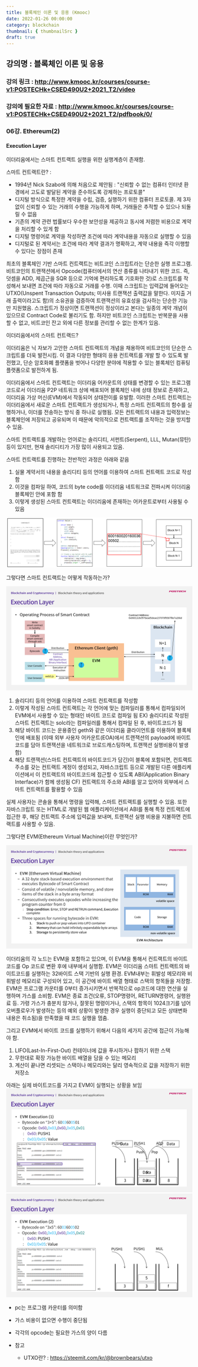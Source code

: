 ```yaml
---
title: 블록체인 이론 및 응용 (Kmooc)
date: 2022-01-26 00:00:00
category: blockchain
thumbnail: { thumbnailSrc }
draft: true
---
```


## 강의명 : 블록체인 이론 및 응용
### 강의 링크 : http://www.kmooc.kr/courses/course-v1:POSTECHk+CSED490U2+2021_T2/video
### 강의에 필요한 자료 : http://www.kmooc.kr/courses/course-v1:POSTECHk+CSED490U2+2021_T2/pdfbook/0/

### 06강. Ethereum(2)

#### Execution Layer
이더리움에서는 스마트 컨트랙트 실행을 위한 실행계층이 존재함.

스마트 컨트랙트란? :
* 1994년 Nick Szabo에 의해 처음으로 제안됨 : "신뢰할 수 없는 컴퓨터 인터넷 환경에서 고도로 발달된 계약을 준수하도록 강제하는 프로토콜"
* 디지털 방식으로 특정한 계약을 수립, 검증, 실행하기 위한 컴퓨터 프로토콜. 제 3자 없이 신뢰할 수 있는 거래의 수행을 가능하게 하며, 거래들은 추적할 수 있으나 되돌릴 수 없음
* 기존의 계약 관련 법률보다 우수한 보안성을 제공하고 동시에 저렴한 비용으로 계약을 처리할 수 있게 함
* 디지털 명령어로 계약을 작성하면 조건에 따라 계약내용을 자동으로 실행할 수 있음
* 디지털로 된 계약서는 조건에 따라 계약 결과가 명확하고, 계약 내용을 즉각 이행할 수 있다는 장점이 존재

최초의 블록체인 기반 스마트 컨트랙트는 비트코인 스크립트라는 단순한 실행 프로그램. 비트코인의 트랜잭션에서 Opcode(컴퓨터에서의 연산 종류를 나타내기 위한 코드. 즉, 덧셈을 ADD, 제곱근을 SQR 등으로 기억에 편리하도록 기호화한 것)로 스크립트를 작성해서 보내면 조건에 따라 자동으로 거래를 수행.
이때 스크립트는 입력값에 들어오는 UTXO(Unspent Transaction Outputs; 미사용 트랜잭션 출력값을 말한다. 미지출 거래 출력이라고도 함)의 소유권을 검증하여 트랜잭션의 유효성을 검사하는 단순한 기능만 지원했음.
스크립트가 정상이면 트랜잭션이 정상이라고 본다는 일종의 계약 개념이 있으므로 Contract Code로 불리기도 함. 하지만 비트코인 스크립트는 반복문을 사용할 수 없고, 비트코인 잔고 외에 다른 정보를 관리할 수 없는 한계가 있음.

이더리움에서의 스마트 컨트랙드?

이더리움은 닉 자보가 고안한 스마트 컨트랙트의 개념을 채용하여 비트코인의 단순한 스크립트를 더욱 발전시킴. 이 결과 다양한 형태의 응용 컨트랙트를 개발 할 수 있도록 발전했고, 단순 암호화폐 플랫폼을 벗어나 다양한 분야에 적용할 수 있는 블록체인 컴퓨팅 플랫폼으로 발전하게 됨.

이더리움에서 스마트 컨트랙트는 이더리움 어카운트의 상태를 변경할 수 있는 프로그램 코드로서 이더리움 P2P 네트워크 상에 배포되어 블록체인 내에 상태 정보로 존재하고, 이더리움 가상 머신(EVM)에서 작동되어 상태전이를 유발함.
이러한 스마트 컨트랙트는 이더리움에서 새로운 스마트 컨트랙트가 생성되거나, 특정 스마트 컨트랙트의 함수를 실행하거나, 이더를 전송하는 방식 중 하나로 실행됨. 모든 컨트랙트의 내용과 입력정보는 블록체인에 저장되고 공유되며 이 때문에
악의적으로 컨트랙트를 조작하는 것을 방지할 수 있음.

스마트 컨트랙트를 개발하는 언어로는 솔리디티, 서펀트(Serpent), LLL, Mutan(뮤탄) 등이 있지만, 현재 솔리디티가 가장 많이 사용되고 있음.

스마트 컨트랙트를 진행하는 전반적인 과정은 아래와 같음
1. 실물 계약서의 내용을 솔리디티 등의 언어를 이용하여 스마트 컨트랙트 코드로 작성함
2. 이것을 컴파일 하여, 코드의 byte code를 이더리움 네트워크로 전파시켜 이더리움 블록체인 안에 포함 함
3. 이렇게 생성된 스마트 컨트랙트는 이더리움에 존재하는 어카운트로부터 사용될 수 있음

![스마트 컨트랙트를 진행하는 전반적인 과정](./image/0126/0126_1.png)

그렇다면 스마트 컨트랙트는 어떻게 작동하는가?

![스마트 컨트랙트를 진행하는 보다 세부적인 과정](./image/0126/0126_2.png)

1. 솔리디티 등의 언어를 이용하여 스마트 컨트랙트를 작성함
2. 이렇게 작성된 스마트 컨트랙트는 각 언어에 맞는 컴파일러를 통해서 컴파일되어 EVM에서 사용할 수 있는 형태인 바이트 코드로 컴파일 됨
   EX) 솔리디티로 작성된 스마트 컨트랙트는 solc라는 컴파일러를 통해서 컴파일 된 후, 바이트코드가 됨
3. 해당 바이트 코드는 운용중인 geth와 같은 이더리움 클라이언트를 이용하여 블록체인에 배포됨 (이때 외부 사용자 어카운트(EOA)에서 트랜잭션의 payload에 바이트 코드를 담아 트랜잭션을 네트워크로 브로드캐스팅하며, 트랜잭션 실행비용이 발생함)
4. 해당 트랜잭션(스마트 컨트랙트의 바이트코드가 담긴)이 블록에 포함되면, 컨트랙트 주소를 갖는 컨트랙트 계정이 생성되고, 자바스크립트 등으로 개발된 다른 애플리케이션에서 이 컨트랙트의 바이트코드에 접근할 수 있도록 ABI(Application Binary Interface)가 함께 생성됨
   CF) 컨트랙트의 주소와 ABI를 알고 있어야 외부에서 스마트 컨트랙트를 활용할 수 있음

실제 사용자는 콘솔을 통해서 명령을 입력해, 스마트 컨트랙트를 실행할 수 있음. 또한 자바스크립트 또는 HTML로 개발된 웹 에플리케이션에서 ABI를 통해 특정 컨트랙트에 접근한 후, 해당 컨트랙트 주소에 입력값을 보내며, 트랜잭션 실행 비용을 지불하면 컨트랙트를 사용할 수 있음.

그렇다면 EVM(Ethereum Virtual Machine)이란 무엇인가?

![EVM의 구조](./image/0126/0126_3.png)

이더리움의 각 노드는 EVM을 포함하고 있으며, 이 EVM을 통해서 컨트랙트의 바이트코드를 Op 코드로 변환 후에 내부에서 실행함. EVM은 이더리움 스마트 컨트랙트의 바이트코드를 실행하는 32바이트 스택 기반의 실행 환경.
EVM내부는 휘발성 메모리와 비휘발성 메모리로 구성되어 있고, 이 공간에 바이트 배열 형태로 스택의 항목들을 저장함. EVM은 프로그램 카운터를 0부터 증가시키면서 반복적으로 op코드에 대한 연산을 실행하며 가스를 소비함.
EVM은 종료 조건(오류, STOP명령어, RETURN명령어, 실행완료 등. 가령 가스가 충분치 않거나, 잘못된 명령이거나, 스택의 항목이 1024크기를 넘어 오버플로우가 발생하는 등의 예외 상황이 발생한 경우 실행이 중단되고 모든 상태변화 내용은 취소됨)을 만족했을 때 코드 실행을 멈춤.

그리고 EVM에서 바이트 코드를 실행하기 위해서 다음의 세가지 공간에 접근이 가능해야 함.
1. LIFO(Last-In-First-Out) 컨테이너에 값을 푸시하거나 팝하기 위한 스택
2. 무한대로 확장 가능한 바이트 배열을 담을 수 있는 메모리
3. 계산이 끝나면 리셋되는 스택이나 메모리와는 달리 영속적으로 값을 저장하기 위한 저장소

아래는 실제 바이트코드를 가지고 EVM이 실행되는 상황을 보임
![EVM예시_1](./image/0126/0126_4.png)
![EVM예시_2](./image/0126/0126_5.png)
* pc는 프로그램 카운터를 의미함
* 가스 비용이 없으면 수행이 중단됨
* 각각의 opcode는 필요한 가스의 양이 다름

* 참고
    * UTXO란? : https://steemit.com/kr/@brownbears/utxo 